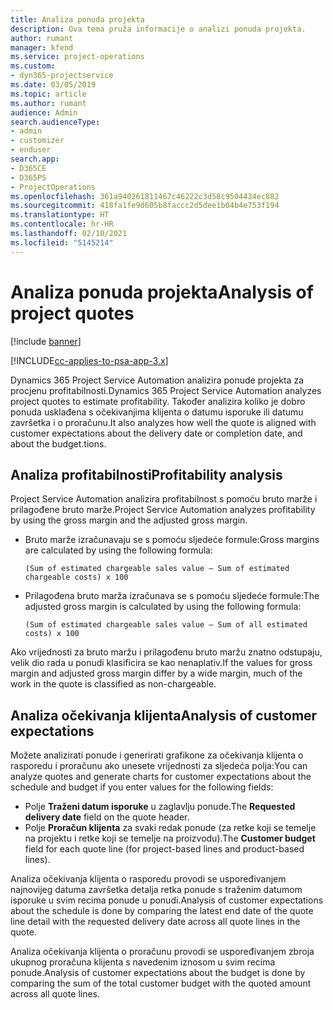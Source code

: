 ```yaml
---
title: Analiza ponuda projekta
description: Ova tema pruža informacije o analizi ponuda projekta.
author: rumant
manager: kfend
ms.service: project-operations
ms.custom:
- dyn365-projectservice
ms.date: 03/05/2019
ms.topic: article
ms.author: rumant
audience: Admin
search.audienceType:
- admin
- customizer
- enduser
search.app:
- D365CE
- D365PS
- ProjectOperations
ms.openlocfilehash: 361a940261811467c46222c3d58c9504434ec882
ms.sourcegitcommit: 418fa1fe9d605b8faccc2d5dee1b04b4e753f194
ms.translationtype: HT
ms.contentlocale: hr-HR
ms.lasthandoff: 02/10/2021
ms.locfileid: "5145214"
---
```

# <a name="analysis-of-project-quotes"></a><span data-ttu-id="552fd-103">Analiza ponuda projekta</span><span class="sxs-lookup"><span data-stu-id="552fd-103">Analysis of project quotes</span></span>

[!include [banner](../includes/psa-now-project-operations.md)]

[!INCLUDE[cc-applies-to-psa-app-3.x](../includes/cc-applies-to-psa-app-3x.md)]

<span data-ttu-id="552fd-104">Dynamics 365 Project Service Automation analizira ponude projekta za procjenu profitabilnosti.</span><span class="sxs-lookup"><span data-stu-id="552fd-104">Dynamics 365 Project Service Automation analyzes project quotes to estimate profitability.</span></span> <span data-ttu-id="552fd-105">Također analizira koliko je dobro ponuda usklađena s očekivanjima klijenta o datumu isporuke ili datumu završetka i o proračunu.</span><span class="sxs-lookup"><span data-stu-id="552fd-105">It also analyzes how well the quote is aligned with customer expectations about the delivery date or completion date, and about the budget.tions.</span></span>

## <a name="profitability-analysis"></a><span data-ttu-id="552fd-106">Analiza profitabilnosti</span><span class="sxs-lookup"><span data-stu-id="552fd-106">Profitability analysis</span></span>

<span data-ttu-id="552fd-107">Project Service Automation analizira profitabilnost s pomoću bruto marže i prilagođene bruto marže.</span><span class="sxs-lookup"><span data-stu-id="552fd-107">Project Service Automation analyzes profitability by using the gross margin and the adjusted gross margin.</span></span>

- <span data-ttu-id="552fd-108">Bruto marže izračunavaju se s pomoću sljedeće formule:</span><span class="sxs-lookup"><span data-stu-id="552fd-108">Gross margins are calculated by using the following formula:</span></span>

  `
    (Sum of estimated chargeable sales value – Sum of estimated chargeable costs) x 100
  `
- <span data-ttu-id="552fd-109">Prilagođena bruto marža izračunava se s pomoću sljedeće formule:</span><span class="sxs-lookup"><span data-stu-id="552fd-109">The adjusted gross margin is calculated by using the following formula:</span></span>

  `
    (Sum of estimated chargeable sales value – Sum of all estimated costs) x 100
  `

<span data-ttu-id="552fd-110">Ako vrijednosti za bruto maržu i prilagođenu bruto maržu znatno odstupaju, velik dio rada u ponudi klasificira se kao nenaplativ.</span><span class="sxs-lookup"><span data-stu-id="552fd-110">If the values for gross margin and adjusted gross margin differ by a wide margin, much of the work in the quote is classified as non-chargeable.</span></span>

## <a name="analysis-of-customer-expectations"></a><span data-ttu-id="552fd-111">Analiza očekivanja klijenta</span><span class="sxs-lookup"><span data-stu-id="552fd-111">Analysis of customer expectations</span></span>

<span data-ttu-id="552fd-112">Možete analizirati ponude i generirati grafikone za očekivanja klijenta o rasporedu i proračunu ako unesete vrijednosti za sljedeća polja:</span><span class="sxs-lookup"><span data-stu-id="552fd-112">You can analyze quotes and generate charts for customer expectations about the schedule and budget if you enter values for the following fields:</span></span>

- <span data-ttu-id="552fd-113">Polje **Traženi datum isporuke** u zaglavlju ponude.</span><span class="sxs-lookup"><span data-stu-id="552fd-113">The **Requested delivery date** field on the quote header.</span></span>
- <span data-ttu-id="552fd-114">Polje **Proračun klijenta** za svaki redak ponude (za retke koji se temelje na projektu i retke koji se temelje na proizvodu).</span><span class="sxs-lookup"><span data-stu-id="552fd-114">The **Customer budget** field for each quote line (for project-based lines and product-based lines).</span></span>

<span data-ttu-id="552fd-115">Analiza očekivanja klijenta o rasporedu provodi se uspoređivanjem najnovijeg datuma završetka detalja retka ponude s traženim datumom isporuke u svim recima ponude u ponudi.</span><span class="sxs-lookup"><span data-stu-id="552fd-115">Analysis of customer expectations about the schedule is done by comparing the latest end date of the quote line detail with the requested delivery date across all quote lines in the quote.</span></span>

<span data-ttu-id="552fd-116">Analiza očekivanja klijenta o proračunu provodi se uspoređivanjem zbroja ukupnog proračuna klijenta s navedenim iznosom u svim recima ponude.</span><span class="sxs-lookup"><span data-stu-id="552fd-116">Analysis of customer expectations about the budget is done by comparing the sum of the total customer budget with the quoted amount across all quote lines.</span></span>
